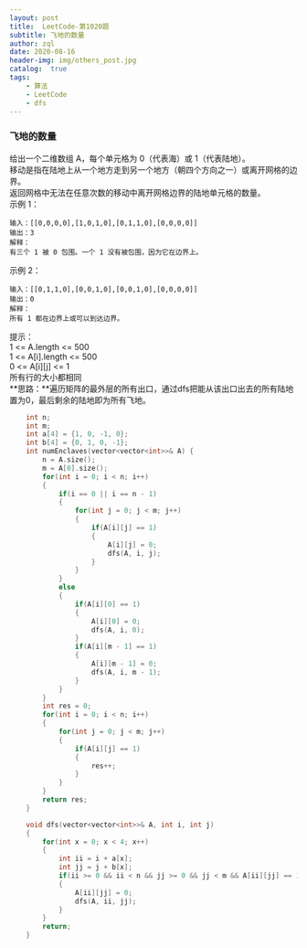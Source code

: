```yaml
---
layout: post
title:  LeetCode-第1020题
subtitle: 飞地的数量
author: zql
date: 2020-08-16
header-img: img/others_post.jpg
catalog:  true
tags:
    - 算法
    - LeetCode
    - dfs
---
```

### 飞地的数量  
给出一个二维数组 A，每个单元格为 0（代表海）或 1（代表陆地）。  
移动是指在陆地上从一个地方走到另一个地方（朝四个方向之一）或离开网格的边界。  
返回网格中无法在任意次数的移动中离开网格边界的陆地单元格的数量。  
示例 1：  
```
输入：[[0,0,0,0],[1,0,1,0],[0,1,1,0],[0,0,0,0]]
输出：3
解释： 
有三个 1 被 0 包围。一个 1 没有被包围，因为它在边界上。
```
示例 2：  
```
输入：[[0,1,1,0],[0,0,1,0],[0,0,1,0],[0,0,0,0]]
输出：0
解释：
所有 1 都在边界上或可以到达边界。
```
提示：  
1 <= A.length <= 500  
1 <= A[i].length <= 500  
0 <= A[i][j] <= 1  
所有行的大小都相同  
**思路：**遍历矩阵的最外层的所有出口，通过dfs把能从该出口出去的所有陆地置为0，最后剩余的陆地即为所有飞地。  
```c++
    int n;
    int m;
    int a[4] = {1, 0, -1, 0};
    int b[4] = {0, 1, 0, -1};
    int numEnclaves(vector<vector<int>>& A) {
        n = A.size();
        m = A[0].size();
        for(int i = 0; i < n; i++)
        {
            if(i == 0 || i == n - 1)
            {
                for(int j = 0; j < m; j++)
                {
                    if(A[i][j] == 1)
                    {
                        A[i][j] = 0;
                        dfs(A, i, j);
                    }
                }
            }
            else
            {
                if(A[i][0] == 1)
                {
                    A[i][0] = 0;
                    dfs(A, i, 0);
                }
                if(A[i][m - 1] == 1)
                {
                    A[i][m - 1] = 0;
                    dfs(A, i, m - 1);
                }
            }
        }
        int res = 0;
        for(int i = 0; i < n; i++)
        {
            for(int j = 0; j < m; j++)
            {
                if(A[i][j] == 1)
                {
                    res++;
                }
            }
        }
        return res;
    }

    void dfs(vector<vector<int>>& A, int i, int j)
    {
        for(int x = 0; x < 4; x++)
        {
            int ii = i + a[x];
            int jj = j + b[x];
            if(ii >= 0 && ii < n && jj >= 0 && jj < m && A[ii][jj] == 1)
            {
                A[ii][jj] = 0;
                dfs(A, ii, jj);
            }
        }
        return;
    }
```

